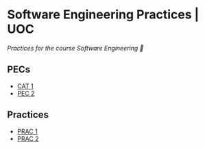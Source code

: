 # Software Engineering Practices | UOC
*Practices for the course Software Engineering 🔧*

## PECs

- [CAT 1](./CAT%201)
- [PEC 2](./PEC%202)

## Practices

- [PRAC 1](./PRAC%201)
- [PRAC 2](./PRAC%202)
